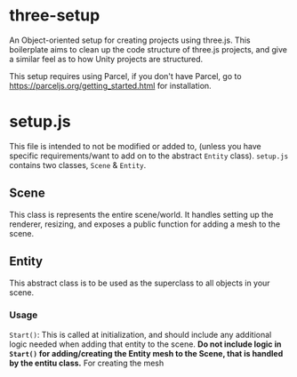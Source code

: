 # three-setup

An Object-oriented setup for creating projects using three.js. This boilerplate aims to clean up the code structure of three.js projects, and give a similar feel as to how Unity projects are structured.

This setup requires using Parcel, if you don't have Parcel, go to https://parceljs.org/getting_started.html for installation. 

# setup.js
This file is intended to not be modified or added to, (unless you have specific requirements/want to add on to the abstract `Entity` class). `setup.js` contains two classes, `Scene` & `Entity`. 

## Scene
This class is represents the entire scene/world. It handles setting up the renderer, resizing, and exposes a public function for adding a mesh to the scene. 

## Entity
This abstract class is to be used as the superclass to all objects in your scene. 

### Usage
`Start()`: This is called at initialization, and should include any additional logic needed when adding that entity to the scene. __Do not include logic in `Start()` for adding/creating the Entity mesh to the Scene, that is handled by the entitu class.__ For creating the mesh